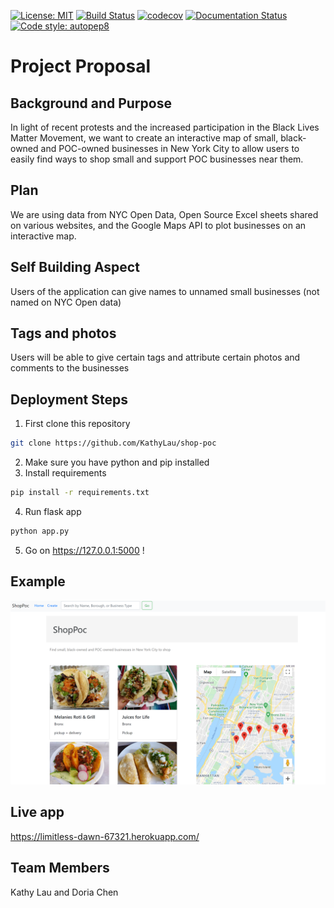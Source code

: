 [![License: MIT](https://img.shields.io/static/v1?label=license&message=MIT&color=red)](https://github.com/KathyLau/COMS4995/blob/master/LICENSE)
[![Build Status](https://travis-ci.com/KathyLau/shop-poc.png?branch=master)](https://travis-ci.com/KathyLau/shop-poc)
[![codecov](https://codecov.io/gh/KathyLau/shop-poc/branch/master/graph/badge.svg)](https://codecov.io/gh/KathyLau/shop-poc)
[![Documentation Status](https://readthedocs.org/projects/shop-poc/badge/?version=latest)](https://shop-poc.readthedocs.io/en/latest/?badge=latest)
[![Code style: autopep8](https://img.shields.io/badge/code%20style-autopep8-yellowgreen)](https://github.com/peter-evans/autopep8)

# Project Proposal

## Background and Purpose
In light of recent protests and the increased participation in the Black Lives Matter Movement, we want to create an interactive map of small, black-owned and POC-owned businesses in New York City to allow users to easily find ways to shop small and support POC businesses near them.

## Plan
We are using data from NYC Open Data, Open Source Excel sheets shared on various websites, and the Google Maps API to plot businesses on an interactive map.

## Self Building Aspect
Users of the application can give names to unnamed small businesses (not named on NYC Open data)

## Tags and photos
Users will be able to give certain tags and attribute certain photos and comments to the businesses

## Deployment Steps
1. First clone this repository
```sh
git clone https://github.com/KathyLau/shop-poc
```
2. Make sure you have python and pip installed
3. Install requirements
```sh
pip install -r requirements.txt
```
4. Run flask app
```sh
python app.py
```
5. Go on https://127.0.0.1:5000 !

## Example
![Alt text](/static/images/ss_2.png?raw=true "Optional Title")

## Live app
https://limitless-dawn-67321.herokuapp.com/

## Team Members
Kathy Lau and Doria Chen
